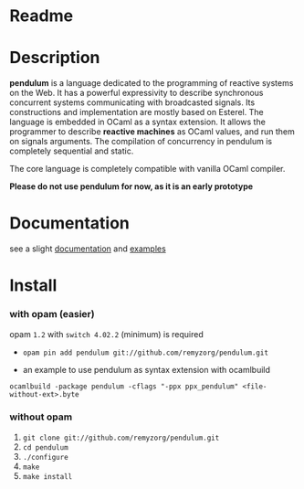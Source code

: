 

# Readme

# Description

**pendulum** is a language dedicated to the programming of reactive systems on the
 Web. It has a powerful expressivity to describe synchronous concurrent systems
 communicating with broadcasted signals. Its constructions and implementation
 are mostly based on Esterel. The language is embedded in OCaml as a syntax
 extension. It allows the programmer to describe **reactive machines** as OCaml
 values, and run them on signals arguments. The compilation of concurrency in pendulum is
 completely sequential and static.

The core language is completely compatible with vanilla OCaml compiler.

**Please do not use pendulum for now, as it is an early prototype**

# Documentation

see a slight [documentation](wiki/pendulum_doc.md) and [examples](examples/)

# Install

### with opam (easier)

opam `1.2` with `switch 4.02.2` (minimum) is required

* `opam pin add pendulum git://github.com/remyzorg/pendulum.git`

* an example to use pendulum as syntax extension with ocamlbuild

`ocamlbuild -package pendulum -cflags "-ppx ppx_pendulum" <file-without-ext>.byte`

### without opam

1. `git clone git://github.com/remyzorg/pendulum.git`
2. `cd pendulum`
3. `./configure`
4. `make`
5. `make install `
